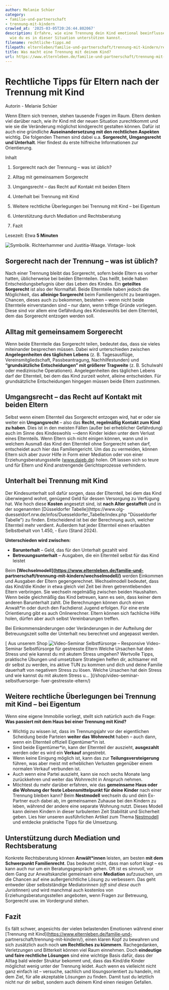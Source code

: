 ```yaml
---
author: Melanie Schüer
category:
- familie-und-partnerschaft
- trennung-mit-kindern
crawled_at: '2025-03-05T20:26:44.802067'
description: Erfahre, wie eine Trennung dein Kind emotional beeinflussen kann und
  wie du es in dieser Situation unterstützen kannst.
filename: rechtliche-tipps.md
filepath: elternleben/familie-und-partnerschaft/trennung-mit-kindern/rechtliche-tipps.md
title: Was macht eine Trennung mit deinem Kind?
url: https://www.elternleben.de/familie-und-partnerschaft/trennung-mit-kindern/rechtliche-tipps/
---
```


#  Rechtliche Tipps für Eltern nach der Trennung mit Kind

Autorin - Melanie Schüer

Wenn Eltern sich trennen, stehen tausende Fragen im Raum. Eltern denken viel
darüber nach, wie ihr Kind mit der neuen Situation zurechtkommt und wie sie
die Veränderung möglichst kindgerecht gestalten können. Dafür ist auch eine
gründliche **Auseinandersetzung mit den rechtlichen Aspekten** wichtig. Die
folgenden Themen sind dabei u.a. **Sorgerecht, Umgangsrecht und Unterhalt**.
Hier findest du erste hilfreiche Informationen zur Orientierung.

Inhalt

1. Sorgerecht nach der Trennung – was ist üblich?

2. Alltag mit gemeinsamem Sorgerecht

3. Umgangsrecht – das Recht auf Kontakt mit beiden Eltern

4. Unterhalt bei Trennung mit Kind

5. Weitere rechtliche Überlegungen bei Trennung mit Kind – bei Eigentum

6. Unterstützung durch Mediation und Rechtsberatung

7. Fazit

Lesezeit: Etwa **5 Minuten**

![Symbolik. Richterhammer und Justitia-Waage. Vintage-
look](/fileadmin/_processed_/a/3/csm_Artikel_Cluster_Rechtliche_Aspekte_bei_einer_Trennung_mit_Kind_ID_1043017960_shutterstock_Klein.jpg_9e14cf6faf.jpg)

##  Sorgerecht nach der Trennung – was ist üblich?

Nach einer Trennung bleibt das Sorgerecht, sofern beide Eltern es vorher
hatten, üblicherweise bei beiden Elternteilen. Das heißt, beide haben
Entscheidungsbefugnis über das Leben des Kindes. Ein **geteiltes Sorgerecht**
ist also der Normalfall. Beide Elternteile haben jedoch die Möglichkeit, das
**alleinige Sorgerecht** beim Familiengericht zu beantragen. Chancen, dieses
auch zu bekommen, bestehen – wenn nicht beide Elternteile einverstanden sind –
nur dann, wenn triftige Gründe vorliegen. Diese sind vor allem eine Gefährdung
des Kindeswohls bei dem Elternteil, dem das Sorgerecht entzogen werden soll.

##  Alltag mit gemeinsamem Sorgerecht

Wenn beide Elternteile das Sorgerecht teilen, bedeutet das, dass sie vieles
miteinander besprechen müssen. Dabei wird unterschieden zwischen
**Angelegenheiten des täglichen Lebens** (z. B. Tagesausflüge,
Vereinsmitgliedschaft, Passbeantragung, Nachhilfestunden) und
**“grundsätzliche Entscheidungen” mit größerer Tragweite** (z. B. Schulwahl
oder medizinische Operationen). Angelegenheiten des täglichen Lebens darf der
Elternteil, bei dem das Kind zurzeit wohnt, alleine entscheiden. Für
grundsätzliche Entscheidungen hingegen müssen beide Eltern zustimmen.

##  Umgangsrecht – das Recht auf Kontakt mit beiden Eltern

Selbst wenn einem Elternteil das Sorgerecht entzogen wird, hat er oder sie
weiter ein **Umgangsrecht** – also das **Recht, regelmäßig Kontakt zum Kind zu
haben**. Dies ist in den meisten Fällen (außer bei erheblicher Gefährdung)
auch im Sinne des Kindeswohls ¬–denn Kinder leiden unter dem Verlust eines
Elternteils. Wenn Eltern sich nicht einigen können, wann und in welchem Ausmaß
das Kind den Elternteil ohne Sorgerecht sehen darf, entscheidet auch hier das
Familiengericht. Um das zu vermeiden, können Eltern sich aber zuvor Hilfe in
Form einer Mediation oder von einer Erziehungsberatungsstelle (www.dajeb.de)
holen. Oft lassen sich so teure und für Eltern und Kind anstrengende
Gerichtsprozesse verhindern.

##  Unterhalt bei Trennung mit Kind

Der Kindesunterhalt soll dafür sorgen, dass der Elternteil, bei dem das Kind
überwiegend wohnt, genügend Geld für dessen Versorgung zu Verfügung hat. Wie
hoch diese **Kosten** angesetzt sind, ist **nach Alter gestaffelt** und in der
sogenannten [Düsseldorfer Tabelle](https://www.olg-
duesseldorf.nrw.de/infos/Duesseldorfer_Tabelle/index.php "Düsseldorfer
Tabelle") zu finden. Entscheidend ist bei der Berechnung auch, welcher
Elternteil mehr verdient. Außerdem hat jeder Elternteil einen erlaubten
Selbstbehalt von 1.450, - Euro (Stand 2024).

**Unterschieden wird zwischen:**

  * **Barunterhalt** – Geld, das für den Unterhalt gezahlt wird
  * **Betreuungsunterhalt** – Ausgaben, die ein Elternteil selbst für das Kind leistet

Beim **[Wechselmodell](https://www.elternleben.de/familie-und-
partnerschaft/trennung-mit-kindern/wechselmodell/)** werden Einkommen und
Ausgaben der Eltern gegengerechnet. Wechselmodell bedeutet, dass das Kind/die
Kinder in etwa gleich viel Zeit bei ihren getrenntlebenden Eltern verbringen.
Sie wechseln regelmäßig zwischen beiden Haushalten. Wenn beide gleichmäßig das
Kind betreuen, kann es sein, dass keiner dem anderen Barunterhalt zahlt. Die
Berechnungen können durch einen Anwalt*in oder durch den Fachdienst Jugend
erfolgen. Für eine erste Orientierung gibt es auch Onlinerechner. Eltern
können sich fachliche Hilfe holen, dürfen aber auch selbst Vereinbarungen
treffen.

Bei Einkommensänderungen oder Veränderungen in der Aufteilung der
Betreuungszeit sollte der Unterhalt neu berechnet und angepasst werden.

[ Aus unserem Shop ![Video-Seminar Selbstfürsorge –
Responsive](/fileadmin/_processed_/2/b/csm_VideoSeminar_Selbstfuersorge_teaserbild_v2_1b68da9f38.png)
Video-Seminar Selbstfürsorge für gestresste Eltern Welche Ursachen hat dein
Stress und wie kannst du mit akutem Stress umgehen? Wertvolle Tipps,
praktische Übungen und umsetzbare Strategien helfen dir, achtsamer mit dir
selbst zu werden, ins aktive TUN zu kommen und dich und deine Familie
dauerhaft von negativem Stress zu lösen. Welche Ursachen hat dein Stress und
wie kannst du mit akutem Stress u…  ](/shop/video-seminar-selbstfuersorge-
fuer-gestresste-eltern/)

##  Weitere rechtliche Überlegungen bei Trennung mit Kind – bei Eigentum

Wenn eine eigene Immobilie vorliegt, stellt sich natürlich auch die Frage:
**Was passiert mit dem Haus bei einer Trennung mit Kind?**

  * Wichtig zu wissen ist, dass im Trennungsjahr vor der eigentlichen Scheidung beide Parteien **weiter das Wohnrecht** haben – auch dann, wenn ein Elternteil offiziell Eigentümer*in ist.
  * Sind beide Eigentümer*in, kann der Elternteil der auszieht, **ausgezahlt** werden oder es wird ein **Verkauf** angestrebt.
  * Wenn keine Einigung möglich ist, kann das zur **Teilungsversteigerung** führen, was aber meist mit erheblichen Verlusten gegenüber einem normalen Verkauf verbunden ist.
  * Auch wenn eine Partei auszieht, kann sie noch sechs Monate lang zurückkehren und weiter das Wohnrecht in Anspruch nehmen.
  * Möchtest du mehr darüber erfahren, wie das **gemeinsame Haus oder die Wohnung der feste Lebensmittelpunkt für deine Kinder** nach einer Trennung bleiben kann? Beim **Nestmodell** wechseln du und dein Ex-Partner euch dabei ab, im gemeinsamen Zuhause bei den Kindern zu leben, während der andere eine separate Wohnung nutzt. Dieses Modell kann deinen Kindern in dieser turbulenten Zeit Stabilität und Sicherheit geben. Lies hier unseren ausführlichen Artikel zum Thema [Nestmodell](https://www.elternleben.de/familie-und-partnerschaft/trennung-mit-kindern/nestmodell/) und entdecke praktische Tipps für die Umsetzung.

##  Unterstützung durch Mediation und Rechtsberatung

Konkrete Rechtsberatung können **Anwält*innen** leisten, am besten **mit dem
Schwerpunkt Familienrecht**. Das bedeutet nicht, dass man sofort klagt – es
kann auch nur um ein Beratungsgespräch gehen. Oft ist es sinnvoll, vor dem
Gang zur Anwaltskanzlei gemeinsam eine **Mediation** aufzusuchen, um die
Chancen auf eine außergerichtliche Lösung zu verbessern. Das geht entweder
über selbstständige Mediator*innen (oft sind diese auch Jurist*innen) und wird
manchmal auch kostenlos von Erziehungsberatungsstellen angeboten, wenn Fragen
zur Betreuung, Sorgerecht usw. im Vordergrund stehen.

##  Fazit

Es fällt schwer, angesichts der vielen belastenden Emotionen während einer
[Trennung mit Kind](https://www.elternleben.de/familie-und-
partnerschaft/trennung-mit-kindern/), einen klaren Kopf zu bewahren und sich
zusätzlich auch noch **um Rechtliches zu kümmern**. Rachegedanken,
Verletzungen und Bitterkeit können viel Raum einnehmen. Doch **eindeutige und
faire rechtliche Lösungen** sind eine wichtige Basis dafür, dass der Alltag
bald wieder Struktur bekommt und, dass das Kind/die Kinder möglichst wenig
unter der Trennung leidet. Auch wenn es vielleicht nicht ganz einfach ist –
versuche, sachlich und lösungsorientiert zu handeln, mit dem Ziel, für alle
akzeptable Lösungen zu finden. Damit tust du letztlich nicht nur dir selbst,
sondern auch deinem Kind einen riesigen Gefallen.

